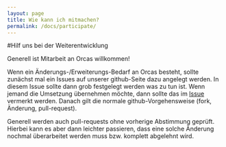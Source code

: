 ```yaml
---
layout: page
title: Wie kann ich mitmachen?
permalink: /docs/participate/
---
```


#Hilf uns bei der Weiterentwicklung

Generell ist Mitarbeit an Orcas willkommen! 

Wenn ein Änderungs-/Erweiterungs-Bedarf an Orcas besteht, sollte zunächst mal ein Issues auf unserer github-Seite dazu angelegt werden.
In diesem Issue sollte dann grob festgelegt werden was zu tun ist. Wenn jemand die Umsetzung übernehmen möchte, dann sollte das im <a href="{{ site.github_issues }}">Issue</a> vermerkt werden. Danach gilt die normale github-Vorgehensweise (fork, Änderung, pull-request).

Generell werden auch pull-requests ohne vorherige Abstimmung geprüft. Hierbei kann es aber dann leichter passieren, dass eine solche Änderung nochmal überarbeitet werden muss bzw. komplett abgelehnt wird.



